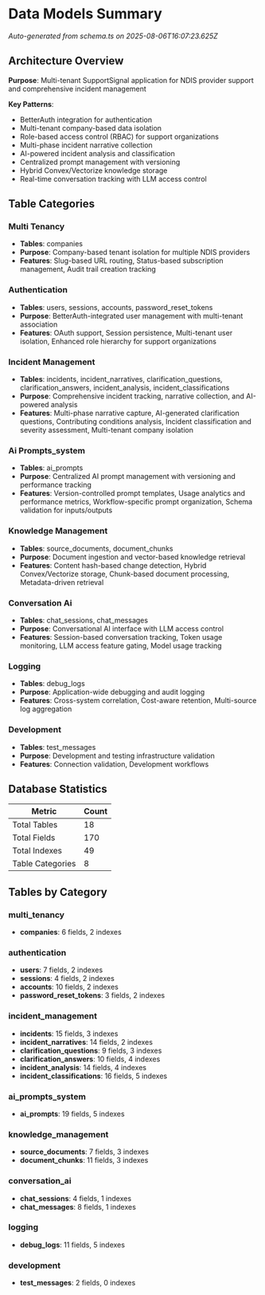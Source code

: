 # Data Models Summary

*Auto-generated from schema.ts on 2025-08-06T16:07:23.625Z*

## Architecture Overview

**Purpose**: Multi-tenant SupportSignal application for NDIS provider support and comprehensive incident management

**Key Patterns**:
- BetterAuth integration for authentication
- Multi-tenant company-based data isolation
- Role-based access control (RBAC) for support organizations
- Multi-phase incident narrative collection
- AI-powered incident analysis and classification
- Centralized prompt management with versioning
- Hybrid Convex/Vectorize knowledge storage
- Real-time conversation tracking with LLM access control

## Table Categories

### Multi Tenancy
- **Tables**: companies
- **Purpose**: Company-based tenant isolation for multiple NDIS providers
- **Features**: Slug-based URL routing, Status-based subscription management, Audit trail creation tracking

### Authentication
- **Tables**: users, sessions, accounts, password_reset_tokens
- **Purpose**: BetterAuth-integrated user management with multi-tenant association
- **Features**: OAuth support, Session persistence, Multi-tenant user isolation, Enhanced role hierarchy for support organizations

### Incident Management
- **Tables**: incidents, incident_narratives, clarification_questions, clarification_answers, incident_analysis, incident_classifications
- **Purpose**: Comprehensive incident tracking, narrative collection, and AI-powered analysis
- **Features**: Multi-phase narrative capture, AI-generated clarification questions, Contributing conditions analysis, Incident classification and severity assessment, Multi-tenant company isolation

### Ai Prompts_system
- **Tables**: ai_prompts
- **Purpose**: Centralized AI prompt management with versioning and performance tracking
- **Features**: Version-controlled prompt templates, Usage analytics and performance metrics, Workflow-specific prompt organization, Schema validation for inputs/outputs

### Knowledge Management
- **Tables**: source_documents, document_chunks
- **Purpose**: Document ingestion and vector-based knowledge retrieval
- **Features**: Content hash-based change detection, Hybrid Convex/Vectorize storage, Chunk-based document processing, Metadata-driven retrieval

### Conversation Ai
- **Tables**: chat_sessions, chat_messages
- **Purpose**: Conversational AI interface with LLM access control
- **Features**: Session-based conversation tracking, Token usage monitoring, LLM access feature gating, Model usage tracking

### Logging
- **Tables**: debug_logs
- **Purpose**: Application-wide debugging and audit logging
- **Features**: Cross-system correlation, Cost-aware retention, Multi-source log aggregation

### Development
- **Tables**: test_messages
- **Purpose**: Development and testing infrastructure validation
- **Features**: Connection validation, Development workflows

## Database Statistics

| Metric | Count |
|--------|-------|
| Total Tables | 18 |
| Total Fields | 170 |
| Total Indexes | 49 |
| Table Categories | 8 |

## Tables by Category

### multi_tenancy
- **companies**: 6 fields, 2 indexes

### authentication
- **users**: 7 fields, 2 indexes
- **sessions**: 4 fields, 2 indexes
- **accounts**: 10 fields, 2 indexes
- **password_reset_tokens**: 3 fields, 2 indexes

### incident_management
- **incidents**: 15 fields, 3 indexes
- **incident_narratives**: 14 fields, 2 indexes
- **clarification_questions**: 9 fields, 3 indexes
- **clarification_answers**: 10 fields, 4 indexes
- **incident_analysis**: 14 fields, 4 indexes
- **incident_classifications**: 16 fields, 5 indexes

### ai_prompts_system
- **ai_prompts**: 19 fields, 5 indexes

### knowledge_management
- **source_documents**: 7 fields, 3 indexes
- **document_chunks**: 11 fields, 3 indexes

### conversation_ai
- **chat_sessions**: 4 fields, 1 indexes
- **chat_messages**: 8 fields, 1 indexes

### logging
- **debug_logs**: 11 fields, 5 indexes

### development
- **test_messages**: 2 fields, 0 indexes
